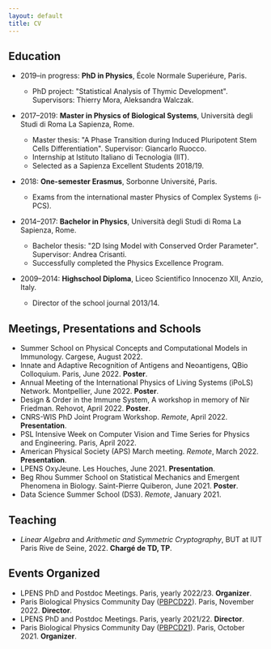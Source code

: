 ```yaml
---
layout: default
title: CV
---
```


## Education

* 2019–in progress: **PhD in Physics**, École Normale Superiéure, Paris. 
  * PhD project: "Statistical Analysis of Thymic Development". Supervisors: Thierry Mora, Aleksandra Walczak.

* 2017–2019: **Master in Physics of Biological Systems**, Università degli Studi di Roma La Sapienza, Rome. 
  * Master thesis: "A Phase Transition during Induced Pluripotent Stem Cells Differentiation". Supervisor: Giancarlo Ruocco.
  * Internship at Istituto Italiano di Tecnologia (IIT).
  * Selected as a Sapienza Excellent Students 2018/19.

* 2018: **One-semester Erasmus**, Sorbonne Université, Paris. 
  * Exams from the international master Physics of Complex Systems (i-PCS).

* 2014–2017: **Bachelor in Physics**, Università degli Studi di Roma La Sapienza, Rome. 
  * Bachelor thesis: "2D Ising Model with Conserved Order Parameter". Supervisor: Andrea Crisanti.
  * Successfully completed the Physics Excellence Program.

* 2009–2014: **Highschool Diploma**, Liceo Scientifico Innocenzo XII, Anzio, Italy.
  * Director of the school journal 2013/14.

## Meetings, Presentations and Schools

* Summer School on Physical Concepts and Computational Models in Immunology. Cargese, August 2022. 
* Innate and Adaptive Recognition of Antigens and Neoantigens, QBio Colloquium. Paris, June 2022. **Poster**.
* Annual Meeting of the International Physics of Living Systems (iPoLS) Network. Montpellier, June 2022. **Poster**.
* Design & Order in the Immune System, A workshop in memory of Nir Friedman. Rehovot, April 2022. **Poster**.
* CNRS-WIS PhD Joint Program Workshop. _Remote_, April 2022. **Presentation**.
* PSL Intensive Week on Computer Vision and Time Series for Physics and Engineering. Paris, April 2022.
* American Physical Society (APS) March meeting. _Remote_, March 2022. **Presentation**.
* LPENS OxyJeune. Les Houches, June 2021. **Presentation**.
* Beg Rhou Summer School on Statistical Mechanics and Emergent Phenomena in Biology. Saint-Pierre Quiberon, June 2021. **Poster**.
* Data Science Summer School (DS3). _Remote_, January 2021.

## Teaching

* _Linear Algebra_ and _Arithmetic and Symmetric Cryptography_, BUT at IUT Paris Rive de Seine, 2022. **Chargé de TD, TP**.

## Events Organized

* LPENS PhD and Postdoc Meetings. Paris, yearly 2022/23. **Organizer**.
* Paris Biological Physics Community Day ([PBPCD22](https://www.phys.ens.fr/parisyoung/2022.html)). Paris, November 2022. **Director**.
* LPENS PhD and Postdoc Meetings. Paris, yearly 2021/22. **Director**.
* Paris Biological Physics Community Day ([PBPCD21](https://www.phys.ens.fr/parisyoung/2021.html)). Paris, October 2021. **Organizer**.
